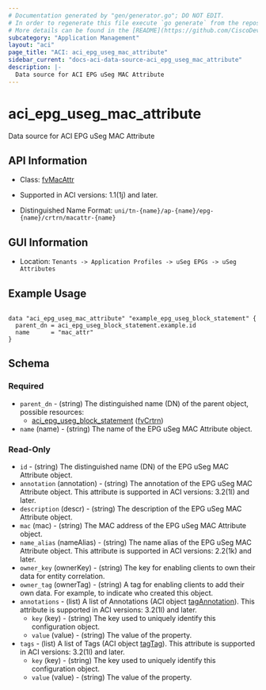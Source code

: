 ```yaml
---
# Documentation generated by "gen/generator.go"; DO NOT EDIT.
# In order to regenerate this file execute `go generate` from the repository root.
# More details can be found in the [README](https://github.com/CiscoDevNet/terraform-provider-aci/blob/master/README.md).
subcategory: "Application Management"
layout: "aci"
page_title: "ACI: aci_epg_useg_mac_attribute"
sidebar_current: "docs-aci-data-source-aci_epg_useg_mac_attribute"
description: |-
  Data source for ACI EPG uSeg MAC Attribute
---
```


# aci_epg_useg_mac_attribute #

Data source for ACI EPG uSeg MAC Attribute

## API Information ##

* Class: [fvMacAttr](https://pubhub.devnetcloud.com/media/model-doc-latest/docs/app/index.html#/objects/fvMacAttr/overview)

* Supported in ACI versions: 1.1(1j) and later.

* Distinguished Name Format: `uni/tn-{name}/ap-{name}/epg-{name}/crtrn/macattr-{name}`

## GUI Information ##

* Location: `Tenants -> Application Profiles -> uSeg EPGs -> uSeg Attributes`

## Example Usage ##

```hcl

data "aci_epg_useg_mac_attribute" "example_epg_useg_block_statement" {
  parent_dn = aci_epg_useg_block_statement.example.id
  name      = "mac_attr"
}

```

## Schema ##

### Required ###

* `parent_dn` - (string) The distinguished name (DN) of the parent object, possible resources:
  - [aci_epg_useg_block_statement](https://registry.terraform.io/providers/CiscoDevNet/aci/latest/docs/resources/epg_useg_block_statement) ([fvCrtrn](https://pubhub.devnetcloud.com/media/model-doc-latest/docs/app/index.html#/objects/fvCrtrn/overview))
* `name` (name) - (string) The name of the EPG uSeg MAC Attribute object.

### Read-Only ###

* `id` - (string) The distinguished name (DN) of the EPG uSeg MAC Attribute object.
* `annotation` (annotation) - (string) The annotation of the EPG uSeg MAC Attribute object. This attribute is supported in ACI versions: 3.2(1l) and later.
* `description` (descr) - (string) The description of the EPG uSeg MAC Attribute object.
* `mac` (mac) - (string) The MAC address of the EPG uSeg MAC Attribute object.
* `name_alias` (nameAlias) - (string) The name alias of the EPG uSeg MAC Attribute object. This attribute is supported in ACI versions: 2.2(1k) and later.
* `owner_key` (ownerKey) - (string) The key for enabling clients to own their data for entity correlation.
* `owner_tag` (ownerTag) - (string) A tag for enabling clients to add their own data. For example, to indicate who created this object.
* `annotations` - (list) A list of Annotations (ACI object [tagAnnotation](https://pubhub.devnetcloud.com/media/model-doc-latest/docs/app/index.html#/objects/tagAnnotation/overview)). This attribute is supported in ACI versions: 3.2(1l) and later.
    * `key` (key) - (string) The key used to uniquely identify this configuration object.
    * `value` (value) - (string) The value of the property.
* `tags` - (list) A list of Tags (ACI object [tagTag](https://pubhub.devnetcloud.com/media/model-doc-latest/docs/app/index.html#/objects/tagTag/overview)). This attribute is supported in ACI versions: 3.2(1l) and later.
    * `key` (key) - (string) The key used to uniquely identify this configuration object.
    * `value` (value) - (string) The value of the property.
